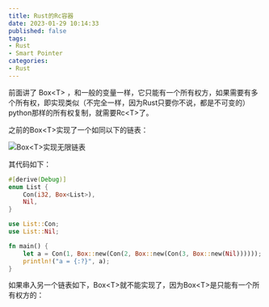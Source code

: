 ```yaml
---
title: Rust的Rc容器
date: 2023-01-29 10:14:33
published: false
tags:
- Rust
- Smart Pointer
categories:
- Rust
---
```


前面讲了 Box\<T\> ，和一般的变量一样，它只能有一个所有权方，如果需要有多个所有权，即实现类似（不完全一样，因为Rust只要你不说，都是不可变的）python那样的所有权复制，就需要Rc\<T\>了。

<!--more-->

之前的Box\<T\>实现了一个如同以下的链表：

![Box\<T\>实现无限链表](https://www.jackhuang.cc/svg/conforbox.svg)

其代码如下：

```rust
#[derive(Debug)]
enum List {
    Con(i32, Box<List>),
    Nil,
}

use List::Con;
use List::Nil;

fn main() {
    let a = Con(1, Box::new(Con(2, Box::new(Con(3, Box::new(Nil))))));
    println!("a = {:?}", a);
}
```

如果串入另一个链表如下，Box\<T\>就不能实现了，因为Box\<T\>是只能有一个所有权方的：

